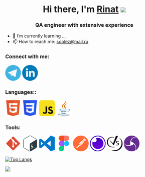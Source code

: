 <h1 align="center">Hi there, I'm <a href="https://github.com/ZloyByryndyk" target="_blank">Rinat</a> 
<img src="https://github.com/blackcater/blackcater/raw/main/images/Hi.gif" height="32"/></h1>
<h3 align="center">QA engineer with extensive experience</h3>

- 🌱 I’m currently learning ...
- 📫 How to reach me: soolez@mail.ru

<h3>Connect with me:</h3>
<a href="https://t.me/ZloyByryndyk"><img src="icon/telegram-svgrepo-com.svg" width="50px" height="50px" alt="myImage"></a>
<a href="https://t.me/ZloyByryndyk"><img src="icon/linkedin-svgrepo-com.svg" width="50px" height="50px" alt="myImage"></a>

<h3>Languages::</h3>
<a href="http://htmlbook.ru/html?"><img src="icon/html5-svgrepo-com.svg" width="50px" height="50px" alt="myImage"></a>
<a href="http://htmlbook.ru/css?"><img src="icon/css3-svgrepo-com.svg" width="50px" height="50px" alt="myImage"></a>
<a href="https://learn.javascript.ru"><img src="icon/javascript-svgrepo-com.svg" width="50px" height="50px" alt="myImage"></a>
<a href="https://www.java.com/ru/about/"><img src="icon/java-svgrepo-com.svg" width="50px" height="50px" alt="myImage"></a>

<h3>Tools:</h3>
<a href="https://git-scm.com"><img src="icon/git-svgrepo-com.svg" width="50px" height="50px" alt="myImage"></a>
<a href="https://www.gnu.org/software/bash/"><img src="icon/bash-icon-svgrepo-com.svg" width="50px" height="50px" alt="myImage"></a>
<a href="https://code.visualstudio.com"><img src="icon/visual-studio-code-logo-svgrepo-com.svg" width="50px" height="50px" alt="myImage"></a>
<a href="https://www.figma.com/community"><img src="icon/figma-svgrepo-com.svg" width="50px" height="50px" alt="myImage"></a>
<a href="https://www.postman.com"><img src="icon/postman-icon-svgrepo-com.svg" width="50px" height="50px" alt="myImage"></a>
<a href="https://insomnia.rest/download"><img src="icon/insomnia-svgrepo-com.svg" width="50px" height="50px" alt="myImage"></a>
<a href="https://codecept.io"><img src="icon/codeceptjs-svgrepo-com.svg" width="50px" height="50px" alt="myImage"></a>
<a href="https://appium.io"><img src="icon/appium-svgrepo-com.svg" width="50px" height="50px" alt="myImage"></a>


[![Top Langs](https://github-readme-stats.vercel.app/api/top-langs/?username=ZloyByryndyk&layout=compact&theme=radical)](https://github.com/ZloyByryndyk/github-readme-stats)

![](https://komarev.com/ghpvc/?username=your-github-ZloyByryndyk)

